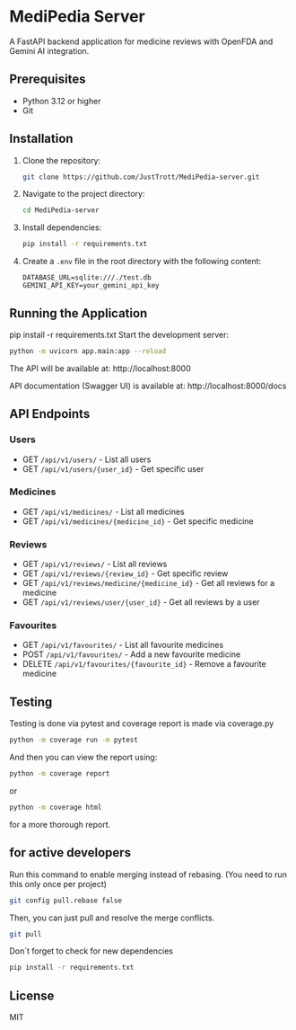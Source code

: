 # MediPedia Server

A FastAPI backend application for medicine reviews with OpenFDA and Gemini AI integration.

## Prerequisites

-   Python 3.12 or higher
-   Git

## Installation

1. Clone the repository:

    ```bash
    git clone https://github.com/JustTrott/MediPedia-server.git
    ```

2. Navigate to the project directory:

    ```bash
    cd MediPedia-server
    ```

3. Install dependencies:

    ```bash
    pip install -r requirements.txt
    ```

4. Create a `.env` file in the root directory with the following content:
    ```plaintext
    DATABASE_URL=sqlite:///./test.db
    GEMINI_API_KEY=your_gemini_api_key
    ```

## Running the Application

pip install -r requirements.txt
Start the development server:

```bash
python -m uvicorn app.main:app --reload
```

The API will be available at: http://localhost:8000

API documentation (Swagger UI) is available at: http://localhost:8000/docs

## API Endpoints

### Users

-   GET `/api/v1/users/` - List all users
-   GET `/api/v1/users/{user_id}` - Get specific user

### Medicines

-   GET `/api/v1/medicines/` - List all medicines
-   GET `/api/v1/medicines/{medicine_id}` - Get specific medicine

### Reviews

-   GET `/api/v1/reviews/` - List all reviews
-   GET `/api/v1/reviews/{review_id}` - Get specific review
-   GET `/api/v1/reviews/medicine/{medicine_id}` - Get all reviews for a medicine
-   GET `/api/v1/reviews/user/{user_id}` - Get all reviews by a user

### Favourites

-   GET `/api/v1/favourites/` - List all favourite medicines
-   POST `/api/v1/favourites/` - Add a new favourite medicine
-   DELETE `/api/v1/favourites/{favourite_id}` - Remove a favourite medicine

## Testing

Testing is done via pytest and coverage report is made via coverage.py

```bash
python -m coverage run -m pytest
```

And then you can view the report using:

```bash
python -m coverage report
```

or

```bash
python -m coverage html
```

for a more thorough report.

## for active developers

Run this command to enable merging instead of rebasing. (You need to run this only once per project)

```bash
git config pull.rebase false
```

Then, you can just pull and resolve the merge conflicts.

```bash
git pull
```

Don´t forget to check for new dependencies

```bash
pip install -r requirements.txt
```

## License

MIT
